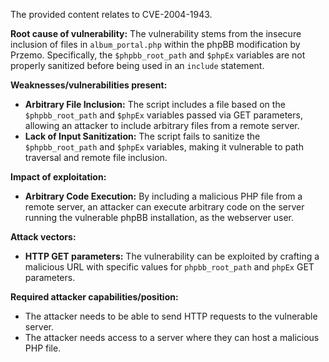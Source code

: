 The provided content relates to CVE-2004-1943.

**Root cause of vulnerability:**
The vulnerability stems from the insecure inclusion of files in `album_portal.php` within the phpBB modification by Przemo. Specifically, the `$phpbb_root_path` and `$phpEx` variables are not properly sanitized before being used in an `include` statement.

**Weaknesses/vulnerabilities present:**
- **Arbitrary File Inclusion:** The script includes a file based on the `$phpbb_root_path` and `$phpEx` variables passed via GET parameters, allowing an attacker to include arbitrary files from a remote server.
- **Lack of Input Sanitization:**  The script fails to sanitize the `$phpbb_root_path` and `$phpEx` variables, making it vulnerable to path traversal and remote file inclusion.

**Impact of exploitation:**
- **Arbitrary Code Execution:** By including a malicious PHP file from a remote server, an attacker can execute arbitrary code on the server running the vulnerable phpBB installation, as the webserver user.

**Attack vectors:**
- **HTTP GET parameters:** The vulnerability can be exploited by crafting a malicious URL with specific values for `phpbb_root_path` and `phpEx` GET parameters.

**Required attacker capabilities/position:**
- The attacker needs to be able to send HTTP requests to the vulnerable server.
- The attacker needs access to a server where they can host a malicious PHP file.